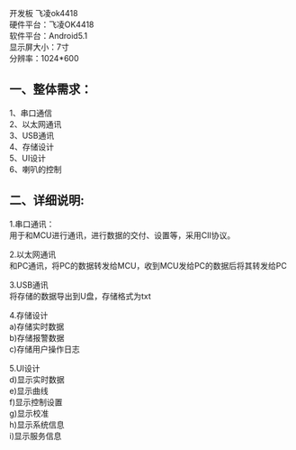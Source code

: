   开发板 飞凌ok4418 <br/>
  硬件平台：飞凌OK4418 <br/>
  软件平台：Android5.1 <br/>
  显示屏大小：7寸 <br/>
  分辨率：1024*600 <br/>

## 一、整体需求：
1、串口通信 <br/>
2、以太网通讯 <br/>
3、USB通讯<br/>
4、存储设计<br/>
5、UI设计<br/>
6、喇叭的控制

## 二、详细说明:
1.串口通讯：<br/>
用于和MCU进行通讯，进行数据的交付、设置等，采用CII协议。<br/>

2.以太网通讯<br/>
和PC通讯，将PC的数据转发给MCU，收到MCU发给PC的数据后将其转发给PC

3.USB通讯<br/>
将存储的数据导出到U盘，存储格式为txt<br/>

4.存储设计<br/>
a)存储实时数据<br/>
b)存储报警数据<br/>
c)存储用户操作日志<br/>

5.UI设计<br/>
d)显示实时数据<br/>
e)显示曲线<br/>
f)显示控制设置<br/>
g)显示校准<br/>
h)显示系统信息<br/>
i)显示服务信息<br/>